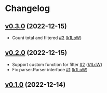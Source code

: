 # Changelog

## [v0.3.0](https://github.com/pepabo/cwlq/compare/v0.2.0...v0.3.0) (2022-12-15)

* Count total and filtered [#3](https://github.com/pepabo/cwlq/pull/3) ([k1LoW](https://github.com/k1LoW))

## [v0.2.0](https://github.com/pepabo/cwlq/compare/v0.1.0...v0.2.0) (2022-12-15)

* Support custom function for filter [#2](https://github.com/pepabo/cwlq/pull/2) ([k1LoW](https://github.com/k1LoW))
* Fix parser.Parser interface [#1](https://github.com/pepabo/cwlq/pull/1) ([k1LoW](https://github.com/k1LoW))

## [v0.1.0](https://github.com/pepabo/cwlq/compare/7fdbaff54c54...v0.1.0) (2022-12-14)

